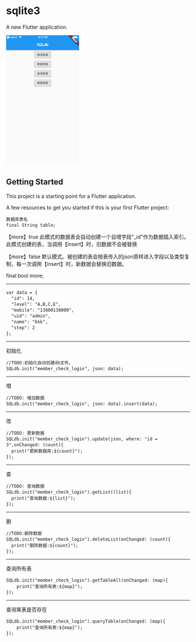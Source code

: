 # sqlite3

A new Flutter application.

![](https://github.com/MuZiLee/SQLdb/blob/master/sqldb/images/SimulatorScreen.png?raw=true)


## Getting Started

This project is a starting point for a Flutter application.

A few resources to get you started if this is your first Flutter project:

    数据库表名
    final String table;


【more】true 此模式的数据表会自动创建一个自增字段"_id"作为数据插入索引。此模式创建的表，当调用【insert】时，旧数据不会被替换

【more】false 默认模式。被创建的表会按表传入的json原样进入字段以及类型复制，每一次调用【insert】时，新数据会替换旧数据。

final bool   more;

-------

    var data = {
      "id": 14,
      "level": "A,B,C,E",
      "mobile": "13800138000",
      "uid": "admin",
      "name": "kkk",
      "step": 2
    };
    
-------
初始化

    //TODO:初始化自动创建db文件。
    SQLdb.init("member_check_login", json: data);


-------
增

    //TODO: 增加数据
    SQLdb.init("member_check_login", json: data).insert(data);


-------
改

    //TODO: 更新数据
    SQLdb.init("member_check_login").update(json, where: "id = 3",onChanged: (count){
      print("更新数据库:${count}");
    });


-------
查

    //TODO: 查询数据
    SQLdb.init("member_check_login").getList((list){
      print("查询数据:${list}");
    });
                    
       
       
-------
删
                    
    //TODO:删除数据
    SQLdb.init("member_check_login").deleteList(onChanged: (count){
      print("删除数据:${count}");
    });

-------
查询所有表

    SQLdb.init("member_check_login").getTableAll(onChanged: (map){
        print("查询所有表:${map}");
    });
    
-------
查询某表是否存在

    SQLdb.init("member_check_login").queryTable(onChanged: (map){
        print("查询所有表:${map}");
    });